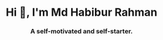 <h1 align="center">Hi 👋, I'm Md Habibur Rahman</h1>
<h3 align="center">A self-motivated and self-starter.</h3>

